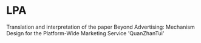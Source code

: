 # LPA
 Translation and interpretation of the paper Beyond Advertising: Mechanism Design for the Platform-Wide Marketing Service 'QuanZhanTui'
